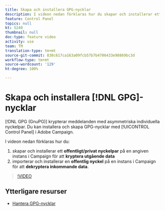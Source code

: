 ```yaml
---
title: Skapa och installera GPG-nycklar
description: I videon nedan förklaras hur du skapar och installerar ett offentligt/privat nyckelpar på en angiven instans i Campaign för att kryptera utgående data. Här visas även hur du importerar och installerar en offentlig nyckel på en instans i Campaign för att dekryptera inkommande data.
feature: Control Panel
topics: null
kt: 5240
thumbnail: null
doc-type: feature video
activity: use
team: TM
translation-type: tm+mt
source-git-commit: 838c617ca163a09fcb57b7b4706433e98869bc3d
workflow-type: tm+mt
source-wordcount: '129'
ht-degree: 100%

---
```



# Skapa och installera [!DNL GPG]-nycklar

[!DNL GPG (GnuPG)] krypterar meddelanden med asymmetriska individuella nyckelpar. Du kan installera och skapa GPG-nycklar med [!UICONTROL Control Panel] i Adobe Campaign.

I videon nedan förklaras hur du:

1. skapar och installerar ett **offentligt/privat nyckelpar** på en angiven instans i Campaign för att **kryptera utgående data**
2. importerar och installerar en **offentlig nyckel** på en instans i Campaign för att **dekryptera inkommande data**.

>[!VIDEO](https://video.tv.adobe.com/v/34201?quality=12)

## Ytterligare resurser

* [Hantera GPG-nycklar](https://docs.adobe.com/content/help/sv-SE/control-panel/using/instances-settings/gpg-keys-management.html)
